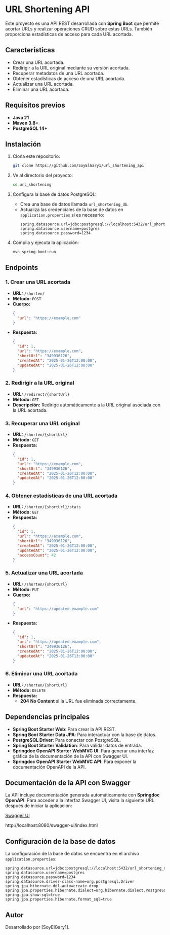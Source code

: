 ﻿# URL Shortening API

Este proyecto es una API REST desarrollada con **Spring Boot** que permite acortar URLs y realizar operaciones CRUD sobre estas URLs. También proporciona estadísticas de acceso para cada URL acortada.

## Características

- Crear una URL acortada.
- Redirigir a la URL original mediante su versión acortada.
- Recuperar metadatos de una URL acortada.
- Obtener estadísticas de acceso de una URL acortada.
- Actualizar una URL acortada.
- Eliminar una URL acortada.

## Requisitos previos

- **Java 21**
- **Maven 3.8+**
- **PostgreSQL 14+**

## Instalación

1. Clona este repositorio:
   ```bash
   git clone https://github.com/SoyElGary1/url_shortening_api
   ```
2. Ve al directorio del proyecto:
   ```bash
   cd url_shortening
   ```
3. Configura la base de datos PostgreSQL:
    - Crea una base de datos llamada `url_shortening_db`.
    - Actualiza las credenciales de la base de datos en `application.properties` si es necesario:
      ```properties
      spring.datasource.url=jdbc:postgresql://localhost:5432/url_shortening_db
      spring.datasource.username=postgres
      spring.datasource.password=1234
      ```

4. Compila y ejecuta la aplicación:
   ```bash
   mvn spring-boot:run
   ```

## Endpoints

### 1. Crear una URL acortada
- **URL:** `/shorten/`
- **Método:** `POST`
- **Cuerpo:**
  ```json
  {
    "url": "https://example.com"
  }
  ```
- **Respuesta:**
  ```json
  {
    "id": 1,
    "url": "https://example.com",
    "shortUrl": "349936126",
    "createdAt": "2025-01-26T12:00:00",
    "updatedAt": "2025-01-26T12:00:00"
  }
  ```

### 2. Redirigir a la URL original
- **URL:** `/redirect/{shortUrl}`
- **Método:** `GET`
- **Descripción:** Redirige automáticamente a la URL original asociada con la URL acortada.

### 3. Recuperar una URL original
- **URL:** `/shorten/{shortUrl}`
- **Método:** `GET`
- **Respuesta:**
  ```json
  {
    "id": 1,
    "url": "https://example.com",
    "shortUrl": "349936126",
    "createdAt": "2025-01-26T12:00:00",
    "updatedAt": "2025-01-26T12:00:00"
  }
  ```

### 4. Obtener estadísticas de una URL acortada
- **URL:** `/shorten/{shortUrl}/stats`
- **Método:** `GET`
- **Respuesta:**
  ```json
  {
    "id": 1,
    "url": "https://example.com",
    "shortUrl": "349936126",
    "createdAt": "2025-01-26T12:00:00",
    "updatedAt": "2025-01-26T12:00:00",
    "accessCount": 42
  }
  ```

### 5. Actualizar una URL acortada
- **URL:** `/shorten/{shortUrl}`
- **Método:** `PUT`
- **Cuerpo:**
  ```json
  {
    "url": "https://updated-example.com"
  }
  ```
- **Respuesta:**
  ```json
  {
    "id": 1,
    "url": "https://updated-example.com",
    "shortUrl": "349936126",
    "createdAt": "2025-01-26T12:00:00",
    "updatedAt": "2025-01-26T13:00:00"
  }
  ```

### 6. Eliminar una URL acortada
- **URL:** `/shorten/{shortUrl}`
- **Método:** `DELETE`
- **Respuesta:**
    - **204 No Content** si la URL fue eliminada correctamente.

## Dependencias principales

- **Spring Boot Starter Web**: Para crear la API REST.
- **Spring Boot Starter Data JPA**: Para interactuar con la base de datos.
- **PostgreSQL Driver**: Para conectar con PostgreSQL.
- **Spring Boot Starter Validation**: Para validar datos de entrada.
- **Springdoc OpenAPI Starter WebMVC UI**: Para generar una interfaz gráfica de la documentación de la API con Swagger UI.
- **Springdoc OpenAPI Starter WebMVC API**: Para exponer la documentación OpenAPI de la API.

## Documentación de la API con Swagger

La API incluye documentación generada automáticamente con **Springdoc OpenAPI**. Para acceder a la interfaz Swagger UI, visita la siguiente URL después de iniciar la aplicación:

[Swagger UI](http://localhost:8080/swagger-ui/index.html)

http://localhost:8080/swagger-ui/index.html

## Configuración de la base de datos

La configuración de la base de datos se encuentra en el archivo `application.properties`:
```properties
spring.datasource.url=jdbc:postgresql://localhost:5432/url_shortening_db
spring.datasource.username=postgres
spring.datasource.password=1234
spring.datasource.driver-class-name=org.postgresql.Driver
spring.jpa.hibernate.ddl-auto=create-drop
spring.jpa.properties.hibernate.dialect=org.hibernate.dialect.PostgreSQLDialect
spring.jpa.show-sql=true
spring.jpa.properties.hibernate.format_sql=true
```

## Autor

Desarrollado por [SoyElGary1].

